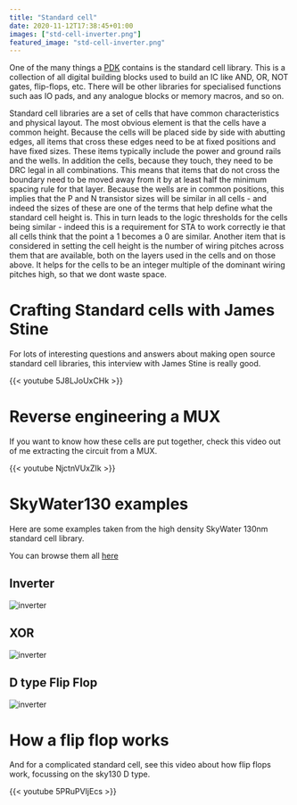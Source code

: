 ```yaml
---
title: "Standard cell"
date: 2020-11-12T17:38:45+01:00
images: ["std-cell-inverter.png"]
featured_image: "std-cell-inverter.png"
---
```


One of the many things a [PDK](/terminology/pdk) contains is the standard cell library.
This is a collection of all digital building blocks used to build an IC like AND, OR, NOT gates, flip-flops, etc. There will be other libraries for specialised functions such aas IO pads, and any analogue blocks or memory macros, and so on.

Standard cell libraries are a set of cells that have common characteristics and physical layout. The most obvious element is that the cells have a common height. Because the cells will be placed side by side with abutting edges, all items that cross these edges need to be at fixed positions and have fixed sizes. These items typically include the power and ground rails and the wells. 
In addition the cells, because they touch, they need to be DRC legal in all combinations. This means that items that do not cross the boundary need to be moved away from it by at least half the minimum spacing rule for that layer.
Because the wells are in common positions, this implies that the P and N transistor sizes will be similar in all cells - and indeed the sizes of these are one of the terms that help define what the standard cell height is. This in turn leads to the logic thresholds for the cells being similar - indeed this is a requirement for STA to work correctly ie that all cells think that the point a 1 becomes a 0 are similar.
Another item that is considered in setting the cell height is the number of wiring pitches across them that are available, both on the layers used in the cells and on those above. It helps for the cells to be an integer multiple of the dominant wiring pitches high, so that we dont waste space.

# Crafting Standard cells with James Stine

For lots of interesting questions and answers about making open source standard cell libraries, this interview with James Stine is really good.

{{< youtube 5J8LJoUxCHk >}}

# Reverse engineering a MUX

If you want to know how these cells are put together, check this video out of me extracting the circuit from a MUX.

{{< youtube NjctnVUxZIk >}}

# SkyWater130 examples

Here are some examples taken from the high density SkyWater 130nm standard cell library.

You can browse them all [here](https://antmicro-skywater-pdk-docs.readthedocs.io/en/test-submodules-in-rtd/contents/libraries/sky130_fd_sc_hd/README.html)

## Inverter

![inverter](/std-cell-inverter.png)

## XOR

![inverter](/std-cell-xor2.png)

## D type Flip Flop

![inverter](/std-cell-dflop.png)

# How a flip flop works

And for a complicated standard cell, see this video about how flip flops work, focussing on the sky130 D type.

{{< youtube 5PRuPVIjEcs >}}
